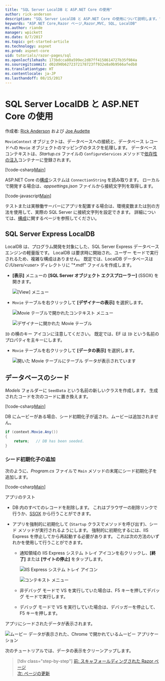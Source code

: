 ```yaml
---
title: "SQL Server LocalDB と ASP.NET Core の使用"
author: rick-anderson
description: "SQL Server LocalDB と ASP.NET Core の使用について説明します。"
keywords: "ASP.NET Core,Razor ページ,Razor,MVC, SQL, LocalDB"
ms.author: riande
manager: wpickett
ms.date: 8/7/2017
ms.topic: get-started-article
ms.technology: aspnet
ms.prod: aspnet-core
uid: tutorials/razor-pages/sql
ms.openlocfilehash: 173bdcca80a599ec2d87ff4158614727b35f984a
ms.sourcegitcommit: d02d90b6272372178723ff932e8a9b9566afedb8
ms.translationtype: HT
ms.contentlocale: ja-JP
ms.lasthandoff: 08/15/2017
---
```

# <a name="working-with-sql-server-localdb-and-aspnet-core"></a>SQL Server LocalDB と ASP.NET Core の使用

作成者: [Rick Anderson](https://twitter.com/RickAndMSFT) および [Joe Audette](https://twitter.com/joeaudette) 

`MovieContext` オブジェクトは、データベースへの接続と、データベース レコードへの `Movie` オブジェクトのマッピングのタスクを処理します。 データベース コンテキストは、*Startup.cs* ファイルの `ConfigureServices` メソッドで[依存性の注入](xref:fundamentals/dependency-injection)コンテナーに登録されます。

[!code-csharp[Main](razor-pages-start/sample/RazorPagesMovie/Startup.cs?name=snippet_ConfigureServices&highlight=6-7)]

ASP.NET Core の[構成](xref:fundamentals/configuration)システムは `ConnectionString` を読み取ります。 ローカルで開発する場合は、*appsettings.json* ファイルから接続文字列を取得します。

[!code-javascript[Main](razor-pages-start/sample/RazorPagesMovie/appsettings.json?highlight=2&range=8-10)]

テストまたは実稼働サーバーにアプリを配置する場合は、環境変数または別の方法を使用して、実際の SQL Server に接続文字列を設定できます。 詳細については、[構成](xref:fundamentals/configuration)に関するページを参照してください。

## <a name="sql-server-express-localdb"></a>SQL Server Express LocalDB

LocalDB は、プログラム開発を対象にした、SQL Server Express データベース エンジンの軽量版です。 LocalDB は要求時に開始され、ユーザー モードで実行されるため、複雑な構成はありません。 既定では、LocalDB データベースは *C:/Users/\<user\>* ディレクトリに "\*.mdf" ファイルを作成します。

<a name="ssox"></a>
* **[表示]** メニューの **[SQL Server オブジェクト エクスプローラー]** (SSOX) を開きます。

  ![[View] メニュー](sql/_static/ssox.png)

* `Movie` テーブルを右クリックして **[デザイナーの表示]** を選択します。

  ![Movie テーブルで開かれたコンテキスト メニュー](sql/_static/design.png)

  ![デザイナーに開かれた Movie テーブル](sql/_static/dv.png)

`ID` の横のキー アイコンに注意してください。 既定では、EF は `ID` という名前のプロパティを主キーにします。

* `Movie` テーブルを右クリックして **[データの表示]** を選択します。

  ![開いた Movie テーブルにテーブル データが表示されています](sql/_static/vd22.png)

## <a name="seed-the-database"></a>データベースのシード

*Models* フォルダーに `SeedData` という名前の新しいクラスを作成します。 生成されたコードを次のコードに置き換えます。

[!code-csharp[Main](razor-pages-start/sample/RazorPagesMovie/Models/SeedData.cs?name=snippet_1)]

DB にムービーがある場合、シード初期化子が返され、ムービーは追加されません。

```csharp
if (context.Movie.Any())
{
    return;   // DB has been seeded.
}
```
<a name="si"></a>
### <a name="add-the-seed-initializer"></a>シード初期化子の追加

次のように、*Program.cs* ファイルで `Main` メソッドの末尾にシード初期化子を追加します。

[!code-csharp[Main](razor-pages-start/sample/RazorPagesMovie/Program.cs?highlight=6,17-32)]

アプリのテスト

* DB 内のすべてのレコードを削除します。 これはブラウザーの削除リンクで行うか、[SSOX](xref:tutorials/razor-pages/new-field#ssox) から行うことができます。
* アプリを強制的に初期化して (`Startup` クラスでメソッドを呼び出す)、シード メソッドが実行されるようにします。 強制的に初期化するには、IIS Express を停止してから再起動する必要があります。 これは次の方法のいずれかを使用して行うことができます。

  * 通知領域の IIS Express システム トレイ アイコンを右クリックし、**[終了]** または **[サイトの停止]** をタップします。

    ![IIS Express システム トレイ アイコン](../first-mvc-app/working-with-sql/_static/iisExIcon.png)

    ![コンテキスト メニュー](sql/_static/stopIIS.png)

   * 非デバッグ モードで VS を実行していた場合は、F5 キーを押してデバッグ モードで実行します。
   * デバッグ モードで VS を実行していた場合は、デバッガーを停止して、F5 キーを押します。
   
アプリにシードされたデータが表示されます。

![ムービー データが表示された、Chrome で開かれているムービー アプリケーション](sql/_static/m55.png)

次のチュートリアルでは、データの表示をクリーンアップします。

>[!div class="step-by-step"]
[前: スキャフォールディングされた Razor ページ](xref:tutorials/razor-pages/page)   
[次: ページの更新](xref:tutorials/razor-pages/da1)
